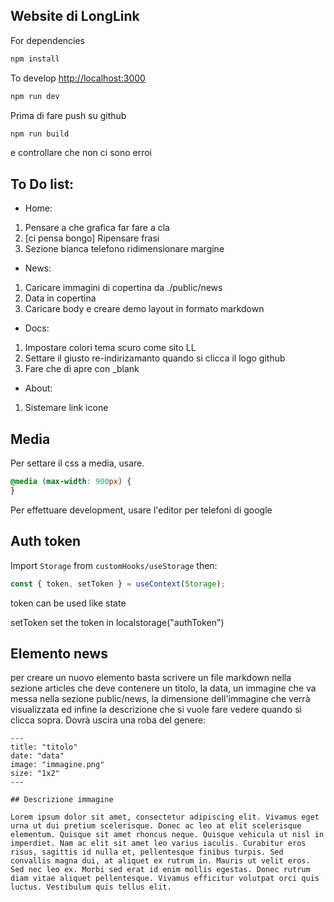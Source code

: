 ## Website di LongLink

For dependencies

```bash
npm install
```

To develop [http://localhost:3000](http://localhost:3000)

```bash
npm run dev
```

Prima di fare push su github

```bash
npm run build
```

e controllare che non ci sono erroi

## To Do list:

- Home:

1. Pensare a che grafica far fare a cla
2. [ci pensa bongo] Ripensare frasi
3. Sezione bianca telefono ridimensionare margine

- News:

1. Caricare immagini di copertina da ./public/news
2. Data in copertina
3. Caricare body e creare demo layout in formato markdown

- Docs:

1. Impostare colori tema scuro come sito LL
2. Settare il giusto re-indirizamanto quando si clicca il logo github
3. Fare che di apre con \_blank

- About:

1. Sistemare link icone

## Media

Per settare il css a media, usare.

```css
@media (max-width: 900px) {
}
```

Per effettuare development, usare l'editor per telefoni di google

## Auth token

Import `Storage` from `customHooks/useStorage` then:

```js
const { token, setToken } = useContext(Storage);
```

token can be used like state

setToken set the token in localstorage("authToken")

## Elemento news

per creare un nuovo elemento basta scrivere un file markdown nella sezione articles
che deve contenere un titolo, la data, un immagine che va messa nella sezione public/news, la dimensione dell'immagine che verrà visualizzata ed infine la descrizione che si vuole fare vedere quando si clicca sopra.
Dovrà uscira una roba del genere:
```mdx
---
title: "titolo"
date: "data"
image: "immagine.png"
size: "1x2" 
---

## Descrizione immagine

Lorem ipsum dolor sit amet, consectetur adipiscing elit. Vivamus eget urna ut dui pretium scelerisque. Donec ac leo at elit scelerisque elementum. Quisque sit amet rhoncus neque. Quisque vehicula ut nisl in imperdiet. Nam ac elit sit amet leo varius iaculis. Curabitur eros risus, sagittis id nulla et, pellentesque finibus turpis. Sed convallis magna dui, at aliquet ex rutrum in. Mauris ut velit eros. Sed nec leo ex. Morbi sed erat id enim mollis egestas. Donec rutrum diam vitae aliquet pellentesque. Vivamus efficitur volutpat orci quis luctus. Vestibulum quis tellus elit.

```
